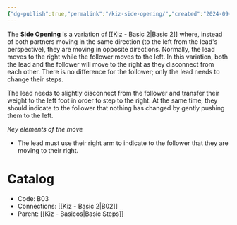 ```yaml
---
{"dg-publish":true,"permalink":"/kiz-side-opening/","created":"2024-09-16T15:40:55.694-04:00","updated":"2024-09-26T14:48:41.332-04:00"}
---
```



The **Side Opening** is a variation of [[Kiz - Basic 2\|Basic 2]] where, instead of both partners moving in the same direction (to the left from the lead's perspective), they are moving in opposite directions. Normally, the lead moves to the right while the follower moves to the left. In this variation, both the lead and the follower will move to the right as they disconnect from each other. There is no difference for the follower; only the lead needs to change their steps.

The lead needs to slightly disconnect from the follower and transfer their weight to the left foot in order to step to the right. At the same time, they should indicate to the follower that nothing has changed by gently pushing them to the left.

*Key elements of the move*
- The lead must use their right arm to indicate to the follower that they are moving to their right.

# Catalog

- Code: B03
- Connections: [[Kiz - Basic 2\|B02]]
- Parent: [[Kiz - Basicos\|Basic Steps]]
